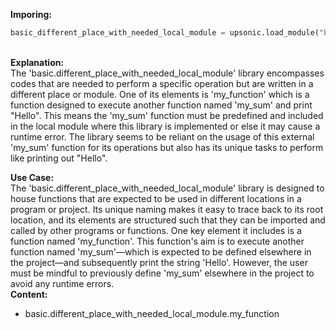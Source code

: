 <b class="custom_code_highlight_green">Imporing:</b><br>
```python
basic_different_place_with_needed_local_module = upsonic.load_module("basic.different_place_with_needed_local_module")
```
<br><b class="custom_code_highlight_green">Explanation:</b><br>The 'basic.different_place_with_needed_local_module' library encompasses codes that are needed to perform a specific operation but are written in a different place or module. One of its elements is 'my_function' which is a function designed to execute another function named 'my_sum' and print "Hello". This means the 'my_sum' function must be predefined and included in the local module where this library is implemented or else it may cause a runtime error. The library seems to be reliant on the usage of this external 'my_sum' function for its operations but also has its unique tasks to perform like printing out "Hello".

<b class="custom_code_highlight_green">Use Case:</b><br>The 'basic.different_place_with_needed_local_module' library is designed to house functions that are expected to be used in different locations in a program or project. Its unique naming makes it easy to trace back to its root location, and its elements are structured such that they can be imported and called by other programs or functions. One key element it includes is a function named 'my_function'. This function's aim is to execute another function named 'my_sum'—which is expected to be defined elsewhere in the project—and subsequently print the string 'Hello'. However, the user must be mindful to previously define 'my_sum' elsewhere in the project to avoid any runtime errors.
<br><b class="custom_code_highlight_green">Content:</b><br>
  - basic.different_place_with_needed_local_module.my_function
